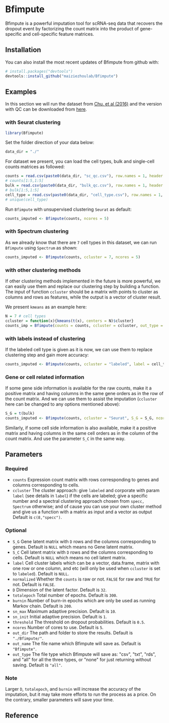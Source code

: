 # Bfimpute
Bfimpute is a powerful imputation tool for scRNA-seq data that
recovers the dropout event by factorizing the count matrix into the product
of gene-specific and cell-specific feature matrices.

## Installation
You can also install the most recent updates of Bfimpute from github with:
```R
# install.packages("devtools")
devtools::install_github("maiziezhoulab/Bfimpute")
```

## Examples
In this section we will run the dataset from [Chu. et al (2016)](https://link.springer.com/article/10.1186/s13059-016-1033-x)
and the version with QC can be downloaded from
[here](https://drive.google.com/drive/folders/1C2rjTDy3Lvi4DE988FvGSOOCODVUyDI-?usp=sharing).

### with Seurat clustering
```R
library(Bfimpute)
```
Set the folder direction of your data below:
```R
data_dir = "./"
```
For dataset we present, you can load the cell types, bulk and single-cell counts
matrices as followed:
```R
counts = read.csv(paste0(data_dir, "sc_qc.csv"), row.names = 1, header = T)
# counts[1:5,1:5]
bulk = read.csv(paste0(data_dir, "bulk_qc.csv"), row.names = 1, header = T)
# bulk[1:5,1:5]
cell_type = read.csv(paste0(data_dir, "cell_type.csv"), row.names = 1, header = T)
# unique(cell_type)
```
Run `Bfimpute` with unsupervised clustering `Seurat` as default:
```R
counts_imputed <- Bfimpute(counts, ncores = 5)
```

### with Spectrum clustering
As we already know that there are `7` cell types in this dataset, we can run
`Bfimpute` using `Spectrum` as shown:
```R
counts_imputed <- Bfimpute(counts, ccluster = 7, ncores = 5)
```

### with other clustering methods
If other clustering methods implemented in the future is more powerful, we can
easily use them and replace our clustering step by building a function. The
input of function `ccluster` should be a matrix with points to cluster as
columns and rows as features, while the output is a vector of cluster result.

We present `kmeans` as an example here:
```R
N = 7 # cell types
ccluster = function(x){kmeans(t(x), centers = N)$cluster}
counts_imp = Bfimpute(counts = counts, ccluster = ccluster, out_type = "none")
```

### with labels instead of clustering
If the labeled cell type is given as it is now, we can use them to replace
clustering step and gain more accuracy:
```R
counts_imputed <- Bfimpute(counts, ccluster = "labeled", label = cell_type, ncores = 5)
```


### Gene or cell related information
If some gene side information is available for the raw counts, make it a
positive matrix and having columns in the same gene orders as in the row of the
count matrix. And we can use them to assist the imputation (`ccluster` here can
be changed to any options mentioned above):
```R
S_G = t(bulk)
counts_imputed <- Bfimpute(counts, ccluster = "Seurat", S_G = S_G, ncores = 5)
```
Similarly, if some cell side information is also available, make it a positive
matrix and having columns in the same cell orders as in the column of the count
matrix. And use the parameter `S_C` in the same way.

## Parameters
### Required
- `counts` Expression count matrix with rows corresponding to genes and
columns corresponding to cells.
- `ccluster` The cluster approach: give `labeled` and corporate with
param `label` (see details in `label`) if the cells are labeled;
give a specific number and a spectral clustering approach chosen from
`specc, Spectrum` otherwise; and of cause you can use your own cluster
method and give us a function with a matrix as input and a vector as output
Default is `c(8,"specc")`.

### Optional
- `S_G` Gene latent matrix with `D` rows and the columns
corresponding to genes. Default is `NULL` which means no Gene latent
matrix.
- `S_C` Cell latent matrix with `D` rows and the columns
corresponding to cells. Default is `NULL` which means no cell latent
matrix.
- `label` Cell cluster labels which can be a vector, data.frame, matrix
with one row or one column, and etc (will only be used when `ccluster`
is set to `labeled`). Default is `NULL`.
- `normalized` Whether the `counts` is raw or not. `FALSE` for
raw and `TRUE` for not. Default is `FALSE`.
- `D` Dimension of the latent factor. Default is `32`.
- `totalepoch` Total number of epochs. Default is `300`.
- `burnin` Number of burn-in epochs which are only be used as running
Markov chain. Default is `200`.
- `sn_max` Maximum adaptive precision. Default is `10`.
- `sn_init` Initial adaptive precision. Default is `1`.
- `threshold` The threshold on dropout probabilities. Default is `0.5`.
- `ncores` Number of cores to use. Default is `5`.
- `out_dir` The path and folder to store the results. Default is
`"./Bfimpute/"`.
- `out_name` The file name which Bfimpute will save as. Default is
`"Bfimpute"`.
- `out_type` The file type which Bfimpute will save as: "csv", "txt",
"rds", and "all" for all the three types, or "none" for just returning
without saving. Default is `"all"`.

### Note
Larger `D`, `totalepoch`, and `burnin` will increase the accuracy of the
imputation, but it may take more efforts to run the process as a price.
On the contrary, smaller parameters will save your time.

## Reference


